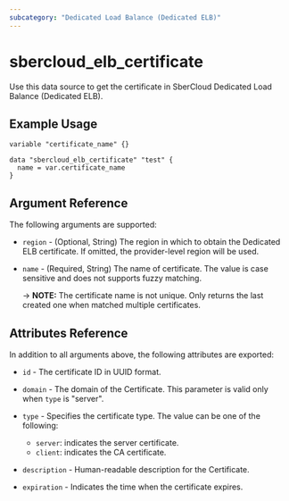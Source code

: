 ```yaml
---
subcategory: "Dedicated Load Balance (Dedicated ELB)"
---
```


# sbercloud_elb_certificate

Use this data source to get the certificate in SberCloud Dedicated Load Balance (Dedicated ELB).

## Example Usage

```hcl
variable "certificate_name" {}

data "sbercloud_elb_certificate" "test" {
  name = var.certificate_name
}
```

## Argument Reference

The following arguments are supported:

* `region` - (Optional, String) The region in which to obtain the Dedicated ELB certificate. If omitted, the
  provider-level region will be used.

* `name` - (Required, String) The name of certificate. The value is case sensitive and does not supports fuzzy matching.

  -> **NOTE:** The certificate name is not unique. Only returns the last created one when matched multiple certificates.

## Attributes Reference

In addition to all arguments above, the following attributes are exported:

* `id` - The certificate ID in UUID format.

* `domain` - The domain of the Certificate. This parameter is valid only when `type` is "server".

* `type` - Specifies the certificate type. The value can be one of the following:
    + `server`: indicates the server certificate.
    + `client`: indicates the CA certificate.

* `description` - Human-readable description for the Certificate.

* `expiration` - Indicates the time when the certificate expires.